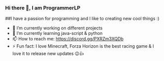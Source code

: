 ### Hi there 👋, I am ProgrammerLP

##I have a passion for programming and I like to creating new cool things :) 

- 🔭 I’m currently working on different projects
- 🌱 I’m currently learning java-script & python
- 📫 How to reach me: https://discord.gg/PXRZm3XQDb
- ⚡ Fun fact: I love Minecraft, Forza Horizon is the best racing game & I love it to release new updates 😉👍

<!--
**ProgrammerLP/ProgrammerLP** is a ✨ _special_ ✨ repository because its `README.md` (this file) appears on your GitHub profile.

Here are some ideas to get you started:

- 🔭 I’m currently working on ...
- 🌱 I’m currently learning ...
- 👯 I’m looking to collaborate on ...
- 🤔 I’m looking for help with ...
- 💬 Ask me about ...
- 📫 How to reach me: ...
- 😄 Pronouns: ...
- ⚡ Fun fact: ...
-->
